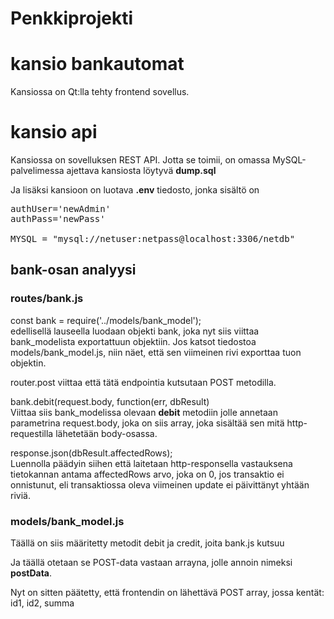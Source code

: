 # Penkkiprojekti

# kansio bankautomat

Kansiossa on Qt:lla tehty frontend sovellus.

# kansio api

Kansiossa on sovelluksen REST API. Jotta se toimii, on omassa MySQL-palvelimessa ajettava kansiosta löytyvä <b>dump.sql</b>

Ja lisäksi kansioon on luotava <b>.env</b> tiedosto, jonka sisältö on
<pre>
authUser='newAdmin'
authPass='newPass'

MYSQL = "mysql://netuser:netpass@localhost:3306/netdb"
</pre>
## bank-osan analyysi

### routes/bank.js

const bank = require('../models/bank_model'); <br>
edellisellä lauseella luodaan objekti bank, joka nyt siis viittaa bank_modelista exportattuun objektiin. Jos katsot tiedostoa models/bank_model.js, niin näet, että sen viimeinen rivi exporttaa tuon objektin.

router.post viittaa että tätä endpointia kutsutaan POST metodilla.

bank.debit(request.body, function(err, dbResult) <br>
Viittaa siis bank_modelissa olevaan <b>debit</b> metodiin jolle annetaan parametrina
request.body, joka on siis array, joka sisältää sen mitä http-requestilla lähetetään body-osassa.

 response.json(dbResult.affectedRows); <br>
 Luennolla päädyin siihen että laitetaan http-responsella vastauksena tietokannan
 antama affectedRows arvo, joka on 0, jos transaktio ei onnistunut, eli 
 transaktiossa oleva viimeinen update ei päivittänyt yhtään riviä.

### models/bank_model.js

Täällä on siis määritetty metodit debit ja credit, joita bank.js kutsuu

Ja täällä otetaan se POST-data vastaan arrayna, jolle annoin nimeksi <b>postData</b>.

Nyt on sitten päätetty, että frontendin on lähettävä POST array, jossa kentät: id1, id2, summa